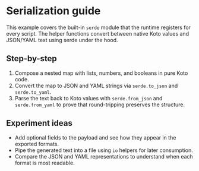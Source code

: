# Serialization guide

This example covers the built-in `serde` module that the runtime registers for every script. The helper functions convert between native Koto values and JSON/YAML text using serde under the hood.

## Step-by-step
1. Compose a nested map with lists, numbers, and booleans in pure Koto code.
2. Convert the map to JSON and YAML strings via `serde.to_json` and `serde.to_yaml`.
3. Parse the text back to Koto values with `serde.from_json` and `serde.from_yaml` to prove that round-tripping preserves the structure.

## Experiment ideas
- Add optional fields to the payload and see how they appear in the exported formats.
- Pipe the generated text into a file using `io` helpers for later consumption.
- Compare the JSON and YAML representations to understand when each format is most readable.
